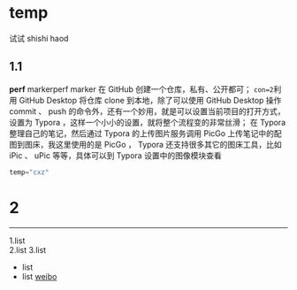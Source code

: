 # temp
试试
shishi
 haod
## 1.1

**perf** markerperf marker
在 GitHub 创建一个仓库，私有、公开都可； `con=2`利用 GitHub Desktop 将仓库 clone 到本地，除了可以使用 GitHub Desktop 操作 commit 、 push 的命令外，还有一个妙用，就是可以设置当前项目的打开方式，设置为 Typora ，这样一个小小的设置，就将整个流程变的非常丝滑； 在 Typora 整理自己的笔记，然后通过 Typora 的上传图片服务调用 PicGo 上传笔记中的配图到图床，我这里使用的是 PicGo ， Typora 还支持很多其它的图床工具，比如 iPic 、 uPic 等等，具体可以到 Typora 设置中的图像模块查看
```python
temp="cxz"
```
# 2
***





1.list  
2.list
3.list  
- list
- list
[weibo](awef)
